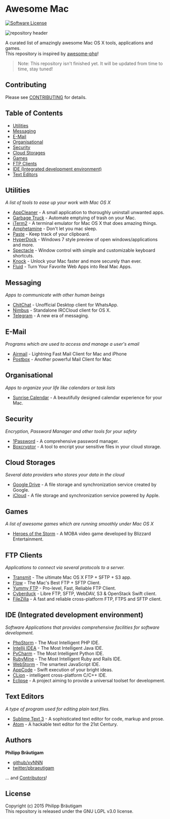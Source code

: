 # Awesome Mac

[![Software License](https://img.shields.io/badge/license-LGPL%203.0-brightgreen.svg?style=flat-square)](LICENSE)

![repository header](https://raw.githubusercontent.com/xyNNN/awesome-mac/master/files/header.jpg?token=AB1yFog9AH79ucAQKrB5YYfkLRMabc5Mks5V3ignwA%3D%3D)

A curated list of amazingly awesome Mac OS X tools, applications and games.  
This repository is inspired by [awesome-php](https://github.com/ziadoz/awesome-php)!

> Note: This repository isn't finished yet. It will be updated from time to time, stay tuned!

## Contributing
Please see [CONTRIBUTING](https://github.com/xyNNN/awesome-mac/blob/master/CONTRIBUTING.md) for details.

## Table of Contents
- [Utilities](#utilities)
- [Messaging](#messaging)
- [E-Mail](#e-mail)
- [Organisational](#organisational)
- [Security](#security)
- [Cloud Storages](#cloud-storages)
- [Games](#games)
- [FTP Clients](#ftp-clients)
- [IDE (Integrated development environment)](#ide-integrated-development-environment)
- [Text Editors](#text-editors)


## Utilities
*A list of tools to ease up your work with Mac OS X*

* [AppCleaner](http://www.freemacsoft.net/appcleaner/) - A small application to thoroughly uninstall unwanted apps.
* [Garbage Truck](http://www.macupdate.com/app/mac/47923/garbage-truck) - Automate emptying of trash on your Mac.
* [iTerm2](https://www.iterm2.com) - A terminal emulator for Mac OS X that does amazing things.
* [Amphetamine](https://itunes.apple.com/de/app/amphetamine/id937984704?mt=12) - Don't let you mac sleep.
* [Paste](http://pasteapp.me/) - Keep track of your clipboard.
* [HyperDock](https://bahoom.com/hyperdock/) - Windows 7 style preview of open windows/applications and more.
* [Spectacle](http://spectacleapp.com) - Window control with simple and customizable keyboard shortcuts.
* [Knock](http://www.knocktounlock.com) - Unlock your Mac faster and more securely than ever.
* [Fluid](http://fluidapp.com) - Turn Your Favorite Web Apps into Real Mac Apps.

## Messaging
*Apps to communicate with other human beings*

* [ChitChat](https://github.com/stonesam92/ChitChat) - Unofficial Desktop client for WhatsApp.
* [Nimbus](https://github.com/jnordberg/irccloudapp) - Standalone IRCCloud client for OS X.
* [Telegram](https://desktop.telegram.org) - A new era of messaging.

## E-Mail
*Programs which are used to access and manage a user's email*

* [Airmail](http://airmailapp.com) - Lightning Fast Mail Client for Mac and iPhone
* [Postbox](https://www.postbox-inc.com) - Another powerful Mail Client for Mac

## Organisational
*Apps to organize your life like calendars or task lists*

* [Sunrise Calendar](https://calendar.sunrise.am/) - A beautifully designed calendar experience for your Mac.

## Security
*Encryption, Password Manager and other tools for your safety*

* [1Password](https://agilebits.com/onepassword/mac) - A comprehensive password manager.
* [Boxcryptor](https://www.boxcryptor.com) - A tool to encript your sensitive files in your cloud storage.

## Cloud Storages
*Several data providers who stores your data in the cloud*

* [Google Drive](https://www.google.com/intl/de_de/drive) - A file storage and synchronization service created by Google.
* [iCloud](https://www.icloud.com/) - A file storage and synchronization service powered by Apple.

## Games
*A list of awesome games which are running smoothly under Mac OS X*

- [Heroes of the Storm](http://eu.battle.net/heroes) - A MOBA video game developed by Blizzard Entertainment.

## FTP Clients
*Applications to connect via several protocols to a server.*

* [Transmit](http://www.panic.com/transmit/) - The ultimate Mac OS X FTP + SFTP + S3 app.
* [Flow](http://fivedetails.com/flow/) - The Mac's Best FTP + SFTP Client.
* [Yummy FTP](http://www.yummysoftware.com) - Pro-level, Fast, Reliable FTP Client.
* [Cyberduck](https://cyberduck.io) - Libre FTP, SFTP, WebDAV, S3 & OpenStack Swift client.
* [FileZilla](https://filezilla-project.org) - A fast and reliable cross-platform FTP, FTPS and SFTP client.

## IDE (Integrated development environment)
*Software Applications that provides comprehensive facilities for software development.*

* [PhpStorm](https://www.jetbrains.com/phpstorm/) - The Most Intelligent PHP IDE.
* [Intellij IDEA](https://www.jetbrains.com/idea/) - The Most Intelligent Java IDE.
* [PyCharm](https://www.jetbrains.com/pycharm/) - The Most Intelligent Python IDE.
* [RubyMine](https://www.jetbrains.com/ruby/) - The Most Intelligent Ruby and Rails IDE.
* [WebStorm](https://www.jetbrains.com/webstorm/) - The smartest JavaScript IDE.
* [AppCode](https://www.jetbrains.com/objc/) - Swift execution of your bright ideas.
* [CLion](https://www.jetbrains.com/clion/) - intelligent cross-platform C/C++ IDE.
* [Eclipse](https://www.eclipse.org) - A project aiming to provide a universal toolset for development.

## Text Editors
*A type of program used for editing plain text files.*

* [Sublime Text 3](http://www.sublimetext.com/3) - A sophisticated text editor for code, markup and prose.
* [Atom](https://atom.io) - A hackable text editor for the 21st Century.

## Authors

**Philipp Bräutigam**

+ [github/xyNNN](https://github.com/xyNNN)
+ [twitter/pbraeutigam](http://twitter.com/pbraeutigam)

... and [Contributors](https://github.com/xyNNN/awesome-mac/graphs/contributors)!

## License
Copyright (c) 2015 Philipp Bräutigam  
This repository is released under the GNU LGPL v3.0 license.
